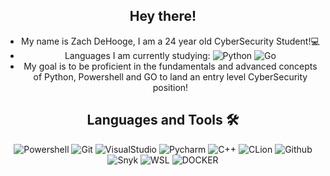 <div align="center">
  
## Hey there!
- My name is Zach DeHooge, I am a 24 year old CyberSecurity Student!💻
- Languages I am currently studying: ![Python](http://img.shields.io/badge/-Python-8F00C2?style=flat-square&logo=python&logoColor=ffffff) ![Go](http://img.shields.io/badge/-GO-000000?style=flat-square&logo=go&logoColor=ffff00)
- My goal is to be proficient in the fundamentals and advanced concepts of Python, Powershell and GO to land an entry level CyberSecurity position!


## Languages and Tools 🛠 
![Powershell](http://img.shields.io/badge/-PowerShell-000FFF?style=flat-square&logo=powershell&logoColor=ffffff)
![Git](https://img.shields.io/badge/-Git-%f4fc03?style=flat-square&logo=git&logoColor=%23ffffff)
![VisualStudio](https://img.shields.io/badge/-Visual_Studio-bd5436?style=flat-square&logo=visual-studio&logoColor=ffffff)
![Pycharm](https://img.shields.io/badge/-Pycharm-8403fc?style=flat-square&logo=pycharm&logoColor=ffffff)
![C++](http://img.shields.io/badge/-C++-c20000?style=flat-square&logo=cplusplus&logoColor=ffffff)
![CLion](https://img.shields.io/badge/-CLion-00A452?style=flat-square&logo=clion&logoColor=ffffff)
![Github](https://img.shields.io/badge/-Github-000000?style=flat-square&logo=github&logoColor=%23ffffff)
![Snyk](https://img.shields.io/badge/-Snyk-009cff?style=flat-square&logo=snyk&logoColor=%23ffffff)
![WSL](https://img.shields.io/badge/-WSL-ff752b?style=flat-square&logo=ubuntu&logoColor=%23ffffff)
![DOCKER](https://img.shields.io/badge/-Docker-2a00ff?style=flat-square&logo=docker&logoColor=%#1000ff)

<!--
## Socials
  ![TryHackMe](http://img.shields.io/badge/-TryHackMe-c20000?style=flat-square&logo=tryhackme&logoColor=ffffff) https://tryhackme.com/p/Zach.DeHooge
  
Syntax for making an icon on a ReadME goes as follows

![(Name of language)](`http://img.shields.io/badge/`-(name of language)-(background color)?style=flat-square&logo=(look on simple icons .org for a hex key)&logoColor=ffffff)
-->
